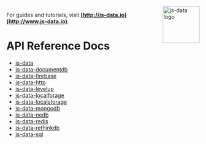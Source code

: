 <img src="https://raw.githubusercontent.com/js-data/js-data/master/js-data.png" alt="js-data logo" title="js-data" align="right" width="96" height="96" />

For guides and tutorials, visit __[http://js-data.io](http://www.js-data.io)__.

# API Reference Docs

* [js-data](http://api.js-data.io/js-data)
* [js-data-documentdb](http://api.js-data.io/js-data-documentdb)
* [js-data-firebase](http://api.js-data.io/js-data-firebase)
* [js-data-http](http://api.js-data.io/js-data-http)
* [js-data-levelup](http://api.js-data.io/js-data-levelup)
* [js-data-localforage](http://api.js-data.io/js-data-localforage)
* [js-data-localstorage](http://api.js-data.io/js-data-localstorage)
* [js-data-mongodb](http://api.js-data.io/js-data-mongodb)
* [js-data-nedb](http://api.js-data.io/js-data-nedb)
* [js-data-redis](http://api.js-data.io/js-data-redis)
* [js-data-rethinkdb](http://api.js-data.io/js-data-rethinkdb)
* [js-data-sql](http://api.js-data.io/js-data-sql)

